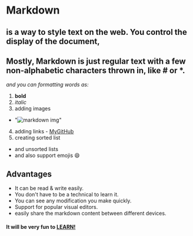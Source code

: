 # Markdown
## is a way to style text on the web. You control the display of the document,
## Mostly, Markdown is just regular text with a few non-alphabetic characters thrown in, like # or *.

 *and you can formatting words as:*
 1. **bold**  
 2. *italic* 
 3. adding images 
 * "![markdown img](https://cdn4.iconfinder.com/data/icons/logos-and-brands-2/471/205_Markdown_logo_logos-512.png)"
 4. adding links - [MyGitHub](https://github.com/masalha-96)
 5. creating sorted list
 * and unsorted lists
 * and also support emojis 😄  



## 

## Advantages
* It can be read & write easily.
* You don't have to be a technical to learn it.
* You can see any modification you make quickly.
* Support for popular visual editors.
* easily share the markdown content between different devices.





#### It will be very fun to [LEARN!](https://www.w3schools.io/file/markdown-introduction/)
